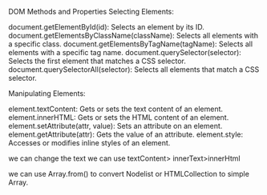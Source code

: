DOM Methods and Properties
Selecting Elements:

document.getElementById(id): Selects an element by its ID.
document.getElementsByClassName(className): Selects all elements with a specific class.
document.getElementsByTagName(tagName): Selects all elements with a specific tag name.
document.querySelector(selector): Selects the first element that matches a CSS selector.
document.querySelectorAll(selector): Selects all elements that match a CSS selector.

Manipulating Elements:

element.textContent: Gets or sets the text content of an element.
element.innerHTML: Gets or sets the HTML content of an element.
element.setAttribute(attr, value): Sets an attribute on an element.
element.getAttribute(attr): Gets the value of an attribute.
element.style: Accesses or modifies inline styles of an element.

we can change the text we can use textContent> innerText>innerHtml

we can use Array.from() to convert Nodelist or HTMLCollection to simple Array.
